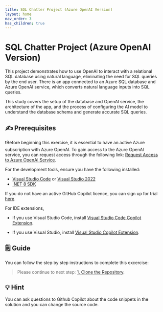 ```yaml
---
title: SQL Chatter Project (Azure OpenAI Version)
layout: home
nav_order: 3
has_children: true
---
```


# SQL Chatter Project (Azure OpenAI Version)

This project demonstrates how to use OpenAI to interact with a relational SQL database using natural language, eliminating the need for SQL queries by the end user. There is an app connected to an Azure SQL database and Azure OpenAI service, which converts natural language inputs into SQL queries. 

This study covers the setup of the database and OpenAI service, the architecture of the app, and the process of configuring the AI model to understand the database schema and generate accurate SQL queries.

## ✍️ Prerequisites

❗Before beginning this exercise, it is essential to have an active Azure subscription with Azure OpenAI. To gain access to the Azure OpenAI service, you can request access through the following link: [Request Access to Azure OpenAI Service](https://customervoice.microsoft.com/Pages/ResponsePage.aspx?id=v4j5cvGGr0GRqy180BHbR7en2Ais5pxKtso_Pz4b1_xUNTZBNzRKNlVQSFhZMU9aV09EVzYxWFdORCQlQCN0PWcu).

For the development tools, ensure you have the following installed:

* [Visual Studio Code](https://code.visualstudio.com/) or [Visual Studio 2022](https://visualstudio.microsoft.com/vs/)
* [.NET 8 SDK](https://dotnet.microsoft.com/download)

If you do not have an active GitHub Copilot licence, you can sign up for trial [here](https://github.com/settings/copilot).

For IDE extensions,

* If you use Visual Studio Code, install [Visual Studio Code Copilot Extension](https://docs.github.com/en/copilot/using-github-copilot/getting-code-suggestions-in-your-ide-with-github-copilot?tool=vscode).

* If you use Visual Studio, install [Visual Studio Copilot Extension](https://docs.github.com/en/copilot/using-github-copilot/getting-code-suggestions-in-your-ide-with-github-copilot?tool=visualstudio).

## 🗒️ Guide
You can follow the step by step instructions to complete this excercise:

> Please continue to next step: [1. Clone the Repository](https://241.github.io/ghcopilotdemo/SQLChatter_OpenAI/0101_CloneTheRepo.html).

## 💡 Hint
You can ask questions to Github Copilot about the code snippets in the solution and you can change the source code.